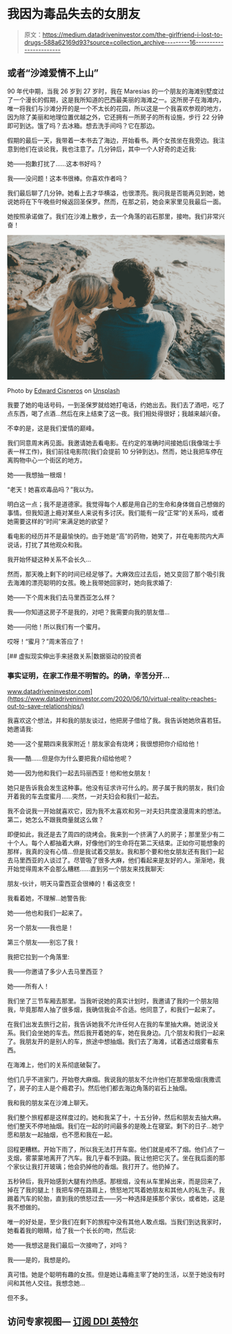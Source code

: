 # 我因为毒品失去的女朋友

> 原文：<https://medium.datadriveninvestor.com/the-girlfriend-i-lost-to-drugs-588a62169d93?source=collection_archive---------16----------------------->

## 或者“沙滩爱情不上山”

90 年代中期，当我 26 岁到 27 岁时，我在 Maresias 的一个朋友的海滩别墅度过了一个漫长的假期，这是我所知道的巴西最美丽的海滩之一。这所房子在海滩内，唯一将我们与沙滩分开的是一个不太长的花园，所以这是一个我喜欢参观的地方，因为除了美丽和地理位置优越之外，它还拥有一所房子的所有设施，步行 22 分钟即可到达。饿了吗？去冰箱。想去洗手间吗？它在那边。

假期的最后一天，我带着一本书去了海边，开始看书。两个女孩坐在我旁边。我注意到他们在谈论我，我也注意了。几分钟后，其中一个人好奇的走近我:

她——抱歉打扰了……这本书好吗？

我——没问题！这本书很棒。你喜欢作者吗？

我们最后聊了几分钟。她看上去才华横溢，也很漂亮。我问我是否能再见到她，她说她将在下午晚些时候返回圣保罗。然而，在那之前，她会来家里见我最后一面。

她按照承诺做了。我们在沙滩上散步，去一个角落的岩石那里，接吻。我们非常兴奋！

![](img/06db5bd0cad68a839f7f7e150fee71f2.png)

Photo by [Edward Cisneros](https://unsplash.com/@everythingcaptured?utm_source=medium&utm_medium=referral) on [Unsplash](https://unsplash.com?utm_source=medium&utm_medium=referral)

我要了她的电话号码，一到圣保罗就给她打电话，约她出去。我们去了酒吧，吃了点东西，喝了点酒…然后在床上结束了这一夜。我们相处得很好；我越来越兴奋。

不幸的是，这是我们爱情的巅峰。

我们同意周末再见面。我邀请她去看电影。在约定的准确时间接她后(我像瑞士手表一样工作)，我们前往电影院(我们会提前 10 分钟到达)。然而，她让我把车停在离购物中心一个街区的地方。

她——我想抽一根烟！

“老天！她喜欢毒品吗？”我以为。

明白这一点；我不是道德家。我觉得每个人都是用自己的生命和身体做自己想做的事情。但我知道上瘾对某些人来说有多讨厌。我们能有一段“正常”的关系吗，或者她需要这样的“时间”来满足她的欲望？

看电影的经历并不是最愉快的。由于她是“高”的药物，她笑了，并在电影院内大声说话，打扰了其他观众和我。

我开始怀疑这种关系不会长久…

然而，那天晚上剩下的时间已经足够了。大麻效应过去后，她又变回了那个吸引我去海滩的漂亮聪明的女孩。晚上我带她回家时，她向我求婚了:

她——下个周末我们去马里西亚怎么样？

我——你知道这房子不是我的，对吧？我需要向我的朋友借…

她——问他！所以我们有一个蜜月。

哎呀！“蜜月？”周末答应了！

[](https://www.datadriveninvestor.com/2020/06/10/virtual-reality-reaches-out-to-save-relationships/) [## 虚拟现实伸出手来拯救关系|数据驱动的投资者

### 事实证明，在家工作是不明智的。的确，辛苦分开…

www.datadriveninvestor.com](https://www.datadriveninvestor.com/2020/06/10/virtual-reality-reaches-out-to-save-relationships/) 

我喜欢这个想法，并和我的朋友谈过，他把房子借给了我。我告诉她她欣喜若狂。她邀请我:

她——这个星期四来我家附近！朋友家会有烧烤；我很想把你介绍给他！

我——酷……但是你为什么要把我介绍给他呢？

她——因为他和我们一起去玛丽西亚！他和他女朋友！

她只是告诉我会发生这种事。他没有征求许可什么的。房子属于我的朋友，我们会开着我的车去度蜜月……突然，一对夫妇会和我们一起去。

我不会说我一开始就喜欢它，因为我不太喜欢和另一对夫妇共度浪漫周末的想法。第二，她怎么不跟我商量就这么做？

即便如此，我还是去了周四的烧烤会。我来到一个挤满了人的房子；那里至少有二十个人。每个人都抽着大麻，好像他们的生命将在第二天结束。正如你可能想象的那样，我真的没有心情…但是我试着交朋友。我和那个要和他女朋友还有我们一起去马里西亚的人谈过了。尽管吸了很多大麻，他们看起来是友好的人。渐渐地，我开始觉得周末不会那么糟糕……直到另一个朋友来找我聊天:

朋友-伙计，明天马雷西亚会很棒的！看这夜空！

我看着她，不理解…她警告我:

她——他也和我们一起来了。

另一个朋友——我也是！

第三个朋友——别忘了我！

我把它拉到一个角落里:

我——你邀请了多少人去马里西亚？

她——所有人！

我们坐了三节车厢去那里。当我听说她的真实计划时，我邀请了我的一个朋友陪我，毕竟那帮人抽了很多烟，我确信我会不合适。他同意了，和我们一起来了。

在我们出发去旅行之前，我告诉她我不允许任何人在我的车里抽大麻。她说没关系。我们会坐她的车去。然后我开着她的车，她在我身边。几个朋友和我们一起来了。我朋友开的是别人的车，旅途中想抽烟。我们去了海滩，试着透过烟雾看东西。

在海滩上，他们的关系彻底破裂了。

他们几乎不进家门，开始卷大麻烟。我说我的朋友不允许他们在那里吸烟(我撒谎了，房子的主人是个瘾君子)。然后他们都去海边角落的岩石上抽烟。

我和我的朋友呆在沙滩上聊天。

我们整个旅程都是这样度过的。她和我呆了十，十五分钟，然后和朋友去抽大麻。他们整天不停地抽烟。我们在一起的时间最多的是晚上在寝室。剩下的日子…她宁愿和朋友一起抽烟，也不愿和我在一起。

回程更糟糕。开始下雨了，所以我无法打开车窗。他们就是戒不了烟。他们点了一支烟，雾蒙蒙地离开了汽车。我几乎看不到路。我让他把它灭了。坐在我后面的那个家伙让我打开玻璃；他会扔掉他的香烟。我打开了。他扔掉了。

五秒钟后，我开始感到大腿有灼热感。那根烟，没有从车里掉出来，而是回来了，掉在了我的腿上！我把车停在路肩上，愤怒地咒骂着她朋友和其他人的私生子。我踢着汽车的轮胎，直到我的愤怒过去——另一种选择是揍那个家伙，或者她，这是我不想做的。

唯一的好处是，至少我们在剩下的旅程中没有其他人敢点烟。当我们到达我家时，她看着我的眼睛，给了我一个长长的吻，然后说:

她——我想这是我们最后一次接吻了，对吗？

我——是的，我想是的。

真可惜。她是个聪明有趣的女孩。但是她让毒瘾主宰了她的生活，以至于她没有时间和其他人交往。我想念她…

但不多。

## 访问专家视图— [订阅 DDI 英特尔](https://datadriveninvestor.com/ddi-intel)